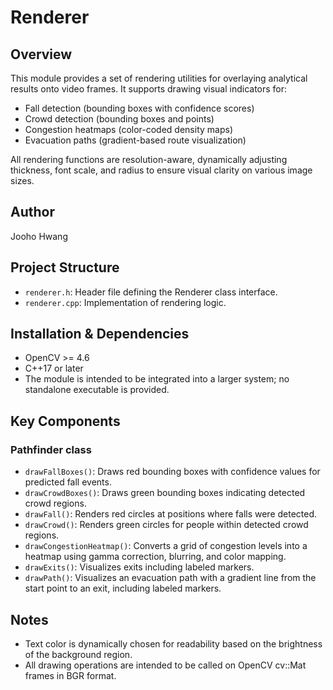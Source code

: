 # Renderer

## Overview

This module provides a set of rendering utilities for overlaying analytical results onto video frames. It supports drawing visual indicators for:

- Fall detection (bounding boxes with confidence scores)
- Crowd detection (bounding boxes and points)
- Congestion heatmaps (color-coded density maps)
- Evacuation paths (gradient-based route visualization)

All rendering functions are resolution-aware, dynamically adjusting thickness, font scale, and radius to ensure visual clarity on various image sizes.

## Author

Jooho Hwang

## Project Structure

- `renderer.h`: Header file defining the Renderer class interface.
- `renderer.cpp`: Implementation of rendering logic.

## Installation & Dependencies

- OpenCV >= 4.6
- C++17 or later
- The module is intended to be integrated into a larger system; no standalone executable is provided.

## Key Components

### Pathfinder class

- `drawFallBoxes()`: Draws red bounding boxes with confidence values for predicted fall events.
- `drawCrowdBoxes()`: Draws green bounding boxes indicating detected crowd regions.
- `drawFall()`: Renders red circles at positions where falls were detected.
- `drawCrowd()`: Renders green circles for people within detected crowd regions.
- `drawCongestionHeatmap()`: Converts a grid of congestion levels into a heatmap using gamma correction, blurring, and color mapping.
- `drawExits()`: Visualizes exits including labeled markers.
- `drawPath()`: Visualizes an evacuation path with a gradient line from the start point to an exit, including labeled markers.

## Notes

- Text color is dynamically chosen for readability based on the brightness of the background region.
- All drawing operations are intended to be called on OpenCV cv::Mat frames in BGR format.